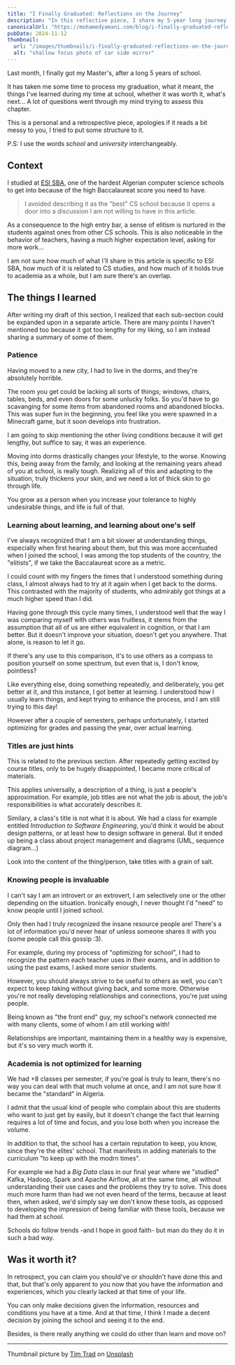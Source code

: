 ```yaml
---
title: "I Finally Graduated: Reflections on the Journey"
description: "In this reflective piece, I share my 5-year long journey of going through a computer science school and the lessons I learned along the way."
canonicalUrl: "https://mohamedyamani.com/blog/i-finally-graduated-reflections-on-the-journey/"
pubDate: 2024-11-12
thumbnail:
  url: "/images/thumbnails/i-finally-graduated-reflections-on-the-journey.jpg"
  alt: "shallow focus photo of car side mirror"
---
```


Last month, I finally got my Master's, after a long 5 years of school.

It has taken me some time to process my graduation, what it meant, the things I've learned during my time at school, whether it was worth it, what's next... A lot of questions went through my mind trying to assess this chapter.

This is a personal and a retrospective piece, apologies if it reads a bit messy to you, I tried to put some structure to it.

P.S: I use the words _school_ and _university_ interchangeably.

## Context

I studied at [ESI SBA](https://www.esi-sba.dz/fr/), one of the hardest Algerian computer science schools to get into because of the high Baccalaureat score you need to have.

> I avoided describing it as the "best" CS school because it opens a door into a discussion I am not willing to have in this article.

As a consequence to the high entry bar, a sense of elitism is nurtured in the students against ones from other CS schools. This is also noticeable in the behavior of teachers, having a much higher expectation level, asking for more work...

I am not sure how much of what I'll share in this article is specific to ESI SBA, how much of it is related to CS studies, and how much of it holds true to academia as a whole, but I am sure there's an overlap.

## The things I learned

After writing my draft of this section, I realized that each sub-section could be expanded upon in a separate article. There are many points I haven't mentioned too because it got too lengthy for my liking, so I am instead sharing a summary of some of them.

### Patience

Having moved to a new city, I had to live in the dorms, and they're absolutely horrible.

The room you get could be lacking all sorts of things; windows, chairs, tables, beds, and even doors for some unlucky folks. So you'd have to go scavanging for some items from abandoned rooms and abandoned blocks. This was super fun in the beginning, you feel like you were spawned in a Minecraft game, but it soon develops into frustration.

I am going to skip mentioning the other living conditions because it will get lengthy, but suffice to say, it was an experience.

Moving into dorms drastically changes your lifestyle, to the worse. Knowing this, being away from the family, and looking at the remaining years ahead of you at school, is really tough. Realizing all of this and adapting to the situation, truly thickens your skin, and we need a lot of thick skin to go through life.

You grow as a person when you increase your tolerance to highly undesirable things, and life is full of that.

### Learning about learning, and learning about one's self

I've always recognized that I am a bit slower at understanding things, especially when first hearing about them, but this was more accentuated when I joined the school, I was among the top students of the country, the "elitists", if we take the Baccalaureat score as a metric.

I could count with my fingers the times that I understood something during class, I almost always had to try at it again when I get back to the dorms. This contrasted with the majority of students, who admirably got things at a much higher speed than I did.

Having gone through this cycle many times, I understood well that the way I was comparing myself with others was fruitless, it stems from the assumption that all of us are either equivalent in cognition, or that I am better. But it doesn't improve your situation, doesn't get you anywhere. That alone, is reason to let it go.

If there's any use to this comparison, it's to use others as a compass to position yourself on some spectrum, but even that is, I don't know, pointless?

Like everything else, doing something repeatedly, and deliberately, you get better at it, and this instance, I got better at learning. I understood how I usually learn things, and kept trying to enhance the process, and I am still trying to this day!

However after a couple of semesters, perhaps unfortunately, I started optimizing for grades and passing the year, over actual learning.

### Titles are just hints

This is related to the previous section. After repeatedly getting excited by course titles, only to be hugely disappointed, I became more critical of materials.

This applies universally, a description of a thing, is just a people's approximation. For example, job titles are not what the job is about, the job's responsibilities is what accurately describes it.

Similary, a class's title is not what it is about. We had a class for example entitled _Introduction to Software Engineering_, you'd think it would be about design patterns, or at least how to design software in general. But it ended up being a class about project management and diagrams (UML, sequence diagram...)

Look into the content of the thing/person, take titles with a grain of salt.

### Knowing people is invaluable

I can't say I am an introvert or an extrovert, I am selectively one or the other depending on the situation. Ironically enough, I never thought I'd "need" to know people until I joined school.

Only then had I truly recognized the insane resource people are! There's a lot of information you'd never hear of unless someone shares it with you (some people call this gossip :3).

For example, during my process of "optimizing for school", I had to recognize the pattern each teacher uses in their exams, and in addition to using the past exams, I asked more senior students.

However, you should always strive to be useful to others as well, you can't expect to keep taking without giving back, and some more. Otherwise you're not really developing relationships and connections, you're just using people.

Being known as "the front end" guy, my school's network connected me with many clients, some of whom I am still working with!

Relationships are important, maintaining them in a healthy way is expensive, but it's so very much worth it.

### Academia is not optimized for learning

We had +8 classes per semester, if you're goal is truly to learn, there's no way you can deal with that much volume at once, and I am not sure how it became the "standard" in Algeria.

I admit that the usual kind of people who complain about this are students who want to just get by easily, but it doesn't change the fact that learning requires a lot of time and focus, and you lose both when you increase the volume.

In addition to that, the school has a certain reputation to keep, you know, since they're the elites' school. That manifests in adding materials to the curriculum "to keep up with the modrn times".

For example we had a _Big Data_ class in our final year where we "studied" Kafka, Hadoop, Spark and Apache Airflow, all at the same time, all without understanding their use cases and the problems they try to solve. This does much more harm than had we not even heard of the terms, because at least then, when asked, we'd simply say we don't know these tools, as opposed to developing the impression of being familiar with these tools, because we had them at school.

Schools do follow trends -and I hope in good faith- but man do they do it in such a bad way.

## Was it worth it?

In retrospect, you can claim you should've or shouldn't have done this and that, but that's only apparent to you now that you have the information and experiences, which you clearly lacked at that time of your life.

You can only make decisions given the information, resources and conditions you have at a time. And at that time, I think I made a decent decision by joining the school and seeing it to the end.

Besides, is there really anything we could do other than learn and move on?

---

Thumbnail picture by [Tim Trad](https://unsplash.com/@timtrad?utm_content=creditCopyText&utm_medium=referral&utm_source=unsplash) on [Unsplash](https://unsplash.com/photos/shallow-focus-photo-of-car-side-mirror--TcTakRTNfM?utm_content=creditCopyText&utm_medium=referral&utm_source=unsplash)
